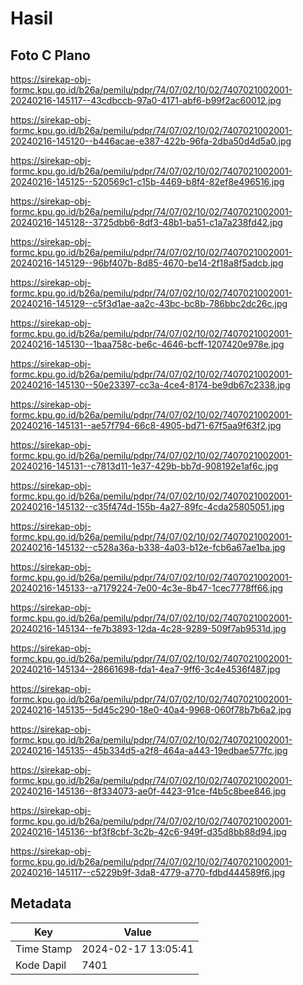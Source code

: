 # Hasil

## Foto C Plano

https://sirekap-obj-formc.kpu.go.id/b26a/pemilu/pdpr/74/07/02/10/02/7407021002001-20240216-145117--43cdbccb-97a0-4171-abf6-b99f2ac60012.jpg

https://sirekap-obj-formc.kpu.go.id/b26a/pemilu/pdpr/74/07/02/10/02/7407021002001-20240216-145120--b446acae-e387-422b-96fa-2dba50d4d5a0.jpg

https://sirekap-obj-formc.kpu.go.id/b26a/pemilu/pdpr/74/07/02/10/02/7407021002001-20240216-145125--520569c1-c15b-4469-b8f4-82ef8e496516.jpg

https://sirekap-obj-formc.kpu.go.id/b26a/pemilu/pdpr/74/07/02/10/02/7407021002001-20240216-145128--3725dbb6-8df3-48b1-ba51-c1a7a238fd42.jpg

https://sirekap-obj-formc.kpu.go.id/b26a/pemilu/pdpr/74/07/02/10/02/7407021002001-20240216-145129--96bf407b-8d85-4670-be14-2f18a8f5adcb.jpg

https://sirekap-obj-formc.kpu.go.id/b26a/pemilu/pdpr/74/07/02/10/02/7407021002001-20240216-145129--c5f3d1ae-aa2c-43bc-bc8b-786bbc2dc26c.jpg

https://sirekap-obj-formc.kpu.go.id/b26a/pemilu/pdpr/74/07/02/10/02/7407021002001-20240216-145130--1baa758c-be6c-4646-bcff-1207420e978e.jpg

https://sirekap-obj-formc.kpu.go.id/b26a/pemilu/pdpr/74/07/02/10/02/7407021002001-20240216-145130--50e23397-cc3a-4ce4-8174-be9db67c2338.jpg

https://sirekap-obj-formc.kpu.go.id/b26a/pemilu/pdpr/74/07/02/10/02/7407021002001-20240216-145131--ae57f794-66c8-4905-bd71-67f5aa9f63f2.jpg

https://sirekap-obj-formc.kpu.go.id/b26a/pemilu/pdpr/74/07/02/10/02/7407021002001-20240216-145131--c7813d11-1e37-429b-bb7d-908192e1af6c.jpg

https://sirekap-obj-formc.kpu.go.id/b26a/pemilu/pdpr/74/07/02/10/02/7407021002001-20240216-145132--c35f474d-155b-4a27-89fc-4cda25805051.jpg

https://sirekap-obj-formc.kpu.go.id/b26a/pemilu/pdpr/74/07/02/10/02/7407021002001-20240216-145132--c528a36a-b338-4a03-b12e-fcb6a67ae1ba.jpg

https://sirekap-obj-formc.kpu.go.id/b26a/pemilu/pdpr/74/07/02/10/02/7407021002001-20240216-145133--a7179224-7e00-4c3e-8b47-1cec7778ff66.jpg

https://sirekap-obj-formc.kpu.go.id/b26a/pemilu/pdpr/74/07/02/10/02/7407021002001-20240216-145134--fe7b3893-12da-4c28-9289-509f7ab9531d.jpg

https://sirekap-obj-formc.kpu.go.id/b26a/pemilu/pdpr/74/07/02/10/02/7407021002001-20240216-145134--28661698-fda1-4ea7-9ff6-3c4e4536f487.jpg

https://sirekap-obj-formc.kpu.go.id/b26a/pemilu/pdpr/74/07/02/10/02/7407021002001-20240216-145135--5d45c290-18e0-40a4-9968-060f78b7b6a2.jpg

https://sirekap-obj-formc.kpu.go.id/b26a/pemilu/pdpr/74/07/02/10/02/7407021002001-20240216-145135--45b334d5-a2f8-464a-a443-19edbae577fc.jpg

https://sirekap-obj-formc.kpu.go.id/b26a/pemilu/pdpr/74/07/02/10/02/7407021002001-20240216-145136--8f334073-ae0f-4423-91ce-f4b5c8bee846.jpg

https://sirekap-obj-formc.kpu.go.id/b26a/pemilu/pdpr/74/07/02/10/02/7407021002001-20240216-145136--bf3f8cbf-3c2b-42c6-949f-d35d8bb88d94.jpg

https://sirekap-obj-formc.kpu.go.id/b26a/pemilu/pdpr/74/07/02/10/02/7407021002001-20240216-145117--c5229b9f-3da8-4779-a770-fdbd444589f6.jpg


## Metadata

| Key        | Value               |
| ---------- | ------------------- |
| Time Stamp | 2024-02-17 13:05:41 |
| Kode Dapil | 7401                |



